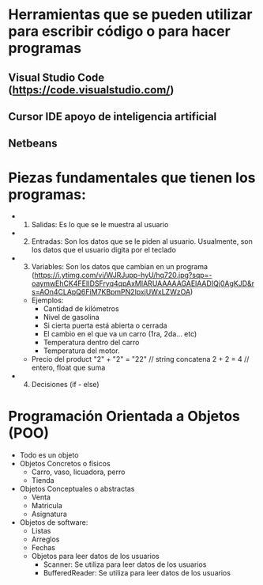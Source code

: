 # Herramientas que se pueden utilizar para escribir código o para hacer programas

## Visual Studio Code (https://code.visualstudio.com/)

## Cursor IDE apoyo de inteligencia artificial

## Netbeans

# Piezas fundamentales que tienen los programas:
- 1. Salidas: Es lo que se le muestra al usuario
- 2. Entradas: Son los datos que se le piden al usuario. Usualmente, son los datos que el usuario digita por el teclado 
- 3. Variables: Son los datos que cambian en un programa (https://i.ytimg.com/vi/WJRJupp-hyU/hq720.jpg?sqp=-oaymwEhCK4FEIIDSFryq4qpAxMIARUAAAAAGAElAADIQj0AgKJD&rs=AOn4CLApQ6FiM7KBpmPN2lpxjUWxLZWzOA)
    - Ejemplos:
        - Cantidad de kilómetros
        - Nivel de gasolina
        - Si cierta puerta está abierta o cerrada
        - El cambio en el que va un carro (1ra, 2da... etc)
        - Temperatura dentro del carro
        - Temperatura del motor.
    - Precio del product
        "2" + "2" = "22" // string concatena
        2 + 2 = 4 // entero, float que suma
- 4. Decisiones (if - else)



# Programación Orientada a Objetos (POO)
- Todo es un objeto
- Objetos Concretos o físicos
    - Carro, vaso, licuadora, perro
    - Tienda 
- Objetos Conceptuales o abstractas
    - Venta
    - Matricula
    - Asignatura
- Objetos de software:
    - Listas
    - Arreglos
    - Fechas
    - Objetos para leer datos de los usuarios
        - Scanner: Se utiliza para leer datos de los usuarios
        - BufferedReader: Se utiliza para leer datos de los usuarios
